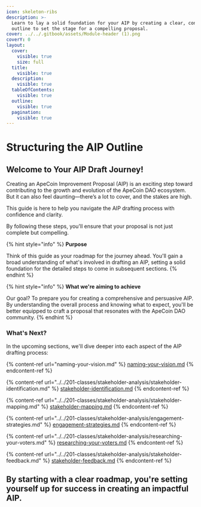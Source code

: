 ```yaml
---
icon: skeleton-ribs
description: >-
  Learn to lay a solid foundation for your AIP by creating a clear, concise
  outline to set the stage for a compelling proposal.
cover: ../../.gitbook/assets/Module-header (1).png
coverY: 0
layout:
  cover:
    visible: true
    size: full
  title:
    visible: true
  description:
    visible: true
  tableOfContents:
    visible: true
  outline:
    visible: true
  pagination:
    visible: true
---
```


# Structuring the AIP Outline

## Welcome to Your AIP Draft Journey!&#x20;

Creating an ApeCoin Improvement Proposal (AIP) is an exciting step toward contributing to the growth and evolution of the ApeCoin DAO ecosystem. But it can also feel daunting—there’s a lot to cover, and the stakes are high.&#x20;

This guide is here to help you navigate the AIP drafting process with confidence and clarity.&#x20;

By following these steps, you'll ensure that your proposal is not just complete but compelling.

{% hint style="info" %}
**Purpose**

Think of this guide as your roadmap for the journey ahead. You'll gain a broad understanding of what's involved in drafting an AIP, setting a solid foundation for the detailed steps to come in subsequent sections.
{% endhint %}

{% hint style="info" %}
**What we're aiming to achieve**&#x20;

Our goal? To prepare you for creating a comprehensive and persuasive AIP. By understanding the overall process and knowing what to expect, you'll be better equipped to craft a proposal that resonates with the ApeCoin DAO community.
{% endhint %}

### **What's Next?**

In the upcoming sections, we'll dive deeper into each aspect of the AIP drafting process:

{% content-ref url="naming-your-vision.md" %}
[naming-your-vision.md](naming-your-vision.md)
{% endcontent-ref %}

{% content-ref url="../../201-classes/stakeholder-analysis/stakeholder-identification.md" %}
[stakeholder-identification.md](../../201-classes/stakeholder-analysis/stakeholder-identification.md)
{% endcontent-ref %}

{% content-ref url="../../201-classes/stakeholder-analysis/stakeholder-mapping.md" %}
[stakeholder-mapping.md](../../201-classes/stakeholder-analysis/stakeholder-mapping.md)
{% endcontent-ref %}

{% content-ref url="../../201-classes/stakeholder-analysis/engagement-strategies.md" %}
[engagement-strategies.md](../../201-classes/stakeholder-analysis/engagement-strategies.md)
{% endcontent-ref %}

{% content-ref url="../../201-classes/stakeholder-analysis/researching-your-voters.md" %}
[researching-your-voters.md](../../201-classes/stakeholder-analysis/researching-your-voters.md)
{% endcontent-ref %}

{% content-ref url="../../201-classes/stakeholder-analysis/stakeholder-feedback.md" %}
[stakeholder-feedback.md](../../201-classes/stakeholder-analysis/stakeholder-feedback.md)
{% endcontent-ref %}

## **By starting with a clear roadmap, you're setting yourself up for success in creating an impactful AIP.**
